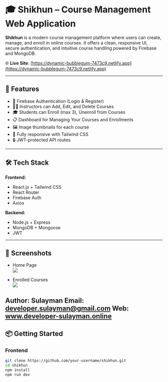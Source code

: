 # 🎓 Shikhun – Course Management Web Application

**Shikhun** is a modern course management platform where users can create, manage, and enroll in online courses. It offers a clean, responsive UI, secure authentication, and intuitive course handling powered by Firebase and MongoDB.

🌐 **Live Site**: [https://dynamic-bubblegum-7473c9.netlify.app](https://dynamic-bubblegum-7473c9.netlify.app)

---

## 🚀 Features

- 🔐 Firebase Authentication (Login & Register)
- 🧑‍🏫 Instructors can Add, Edit, and Delete Courses
- 🎓 Students can Enroll (max 3), Unenroll from Courses
- 📋 Dashboard for Managing Your Courses and Enrollments
- 🖼️ Image thumbnails for each course
- 📱 Fully responsive with Tailwind CSS
- 🔒 JWT-protected API routes

---

## 🛠️ Tech Stack

**Frontend:**
- React.js + Tailwind CSS
- React Router
- Firebase Auth
- Axios

**Backend:**
- Node.js + Express
- MongoDB + Mongoose
- JWT

---

## 📸 Screenshots


- Home Page  
  ![](https://i.postimg.cc/26yKFj7Q/55b2e6c7-df43-45be-a1c9-532dffb4e3ab.png)



- Enrolled Courses  
  ![](https://via.placeholder.com/900x500?text=Enrolled+Courses](https://i.postimg.cc/vHtCsKT6/cf235036-51b4-455b-9f85-534327928ee2.png))


Author: Sulayman
Email: developer.sulayman@gmail.com
Web: www.developer-sulayman.online
---

## 📦 Getting Started

### Frontend

```bash
git clone https://github.com/your-username/shikhun.git
cd shikhun
npm install
npm run dev



